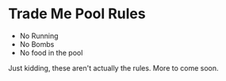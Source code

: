 # Trade Me Pool Rules

* No Running
* No Bombs
* No food in the pool

Just kidding, these aren't actually the rules. More to come soon.